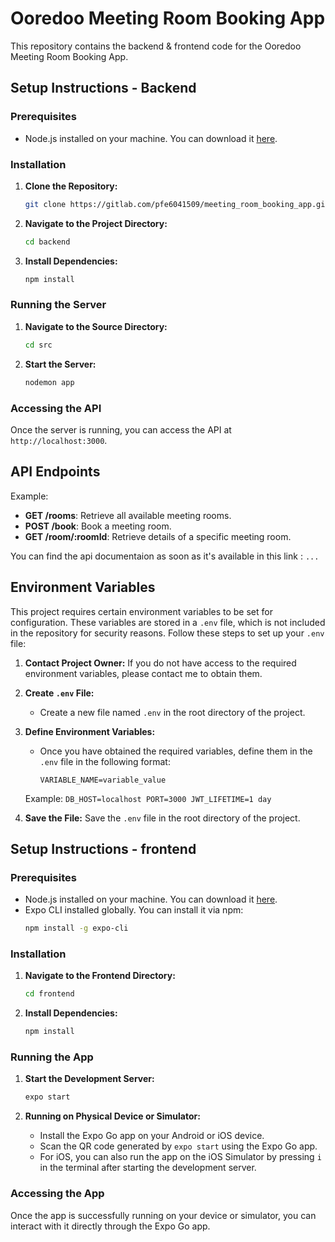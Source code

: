 # Ooredoo Meeting Room Booking App 

This repository contains the backend & frontend code for the Ooredoo Meeting Room Booking App.

## Setup Instructions - Backend

### Prerequisites
- Node.js installed on your machine. You can download it [here](https://nodejs.org/).

### Installation

1. **Clone the Repository:**
    ```bash
    git clone https://gitlab.com/pfe6041509/meeting_room_booking_app.git
    ```

2. **Navigate to the Project Directory:**
    ```bash
    cd backend
    ```

3. **Install Dependencies:**
    ```bash
    npm install
    ```

### Running the Server

1. **Navigate to the Source Directory:**
    ```bash
    cd src
    ```

2. **Start the Server:**
    ```bash
    nodemon app
    ```

### Accessing the API
Once the server is running, you can access the API at `http://localhost:3000`.

## API Endpoints
Example:

- **GET /rooms**: Retrieve all available meeting rooms.
- **POST /book**: Book a meeting room.
- **GET /room/:roomId**: Retrieve details of a specific meeting room.


You can find the api documentaion as soon as it's available in this link : `...`

## Environment Variables

This project requires certain environment variables to be set for configuration. These variables are stored in a `.env` file, which is not included in the repository for security reasons. Follow these steps to set up your `.env` file:

1. **Contact Project Owner:**
    If you do not have access to the required environment variables, please contact me to obtain them.

2. **Create `.env` File:**
    - Create a new file named `.env` in the root directory of the project.

3. **Define Environment Variables:**
    - Once you have obtained the required variables, define them in the `.env` file in the following format:
        ```
        VARIABLE_NAME=variable_value
        ```

    Example:
        ```
        DB_HOST=localhost
        PORT=3000
        JWT_LIFETIME=1 day
        ```

4. **Save the File:**
    Save the `.env` file in the root directory of the project.




## Setup Instructions - frontend

### Prerequisites
- Node.js installed on your machine. You can download it [here](https://nodejs.org/).
- Expo CLI installed globally. You can install it via npm:
    ```bash
    npm install -g expo-cli
    ```

### Installation

1. **Navigate to the Frontend Directory:**
    ```bash
    cd frontend
    ```

2. **Install Dependencies:**
    ```bash
    npm install
    ```

### Running the App

1. **Start the Development Server:**
    ```bash
    expo start
    ```

2. **Running on Physical Device or Simulator:**
    - Install the Expo Go app on your Android or iOS device.
    - Scan the QR code generated by `expo start` using the Expo Go app.
    - For iOS, you can also run the app on the iOS Simulator by pressing `i` in the terminal after starting the development server.



### Accessing the App
Once the app is successfully running on your device or simulator, you can interact with it directly through the Expo Go app. 
